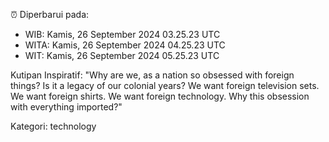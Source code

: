 ⏰ Diperbarui pada:
- WIB: Kamis, 26 September 2024 03.25.23 UTC
- WITA: Kamis, 26 September 2024 04.25.23 UTC
- WIT: Kamis, 26 September 2024 05.25.23 UTC

Kutipan Inspiratif:
"Why are we, as a nation so obsessed with foreign things? Is it a legacy of our colonial years? We want foreign television sets. We want foreign shirts. We want foreign technology. Why this obsession with everything imported?"


Kategori: technology

